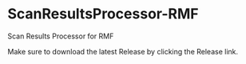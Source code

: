 # ScanResultsProcessor-RMF
Scan Results Processor for RMF

Make sure to download the latest Release by clicking the Release link.

